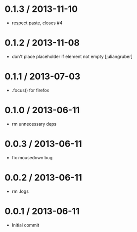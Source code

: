 
0.1.3 / 2013-11-10
==================

 * respect paste, closes #4

0.1.2 / 2013-11-08
==================

 * don't place placeholder if element not empty [juliangruber]

0.1.1 / 2013-07-03
==================

 * .focus() for firefox

0.1.0 / 2013-06-11
==================

 * rm unnecessary deps

0.0.3 / 2013-06-11
==================

 * fix mousedown bug

0.0.2 / 2013-06-11
==================

 * rm .logs

0.0.1 / 2013-06-11
==================

 * Initial commit
